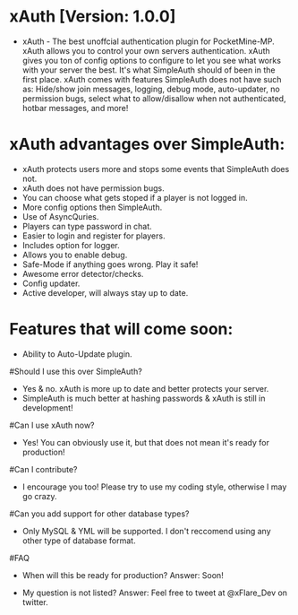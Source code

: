 # xAuth [Version: 1.0.0]
- xAuth - The best unoffcial authentication plugin for PocketMine-MP.
xAuth allows you to control your own servers authentication. xAuth gives you ton of config options to configure to let you see what works with your server the best. It's what SimpleAuth should of been in the first place. xAuth comes with features SimpleAuth does not have such as: Hide/show join messages, logging, debug mode, auto-updater, no permission bugs, select what to allow/disallow when not authenticated, hotbar messages, and more!

# xAuth advantages over SimpleAuth:
- xAuth protects users more and stops some events that SimpleAuth does not.
- xAuth does not have permission bugs.
- You can choose what gets stoped if a player is not logged in.
- More config options then SimpleAuth.
- Use of AsyncQuries.
- Players can type password in chat.
- Easier to login and register for players.
- Includes option for logger.
- Allows you to enable debug.
- Safe-Mode if anything goes wrong. Play it safe!
- Awesome error detector/checks.
- Config updater.
- Active developer, will always stay up to date.

# Features that will come soon:
- Ability to Auto-Update plugin.

#Should I use this over SimpleAuth?
- Yes & no. xAuth is more up to date and better protects your server.
- SimpleAuth is much better at hashing passwords & xAuth is still in development!


#Can I use xAuth now?
- Yes! You can obviously use it, but that does not mean it's ready for production!

#Can I contribute?
- I encourage you too! Please try to use my coding style, otherwise I may go crazy.

#Can you add support for other database types?
- Only MySQL & YML will be supported. I don't reccomend using any other type of database format.

#FAQ
- When will this be ready for production?
Answer: Soon!

- My question is not listed?
Answer: Feel free to tweet at @xFlare_Dev on twitter.

